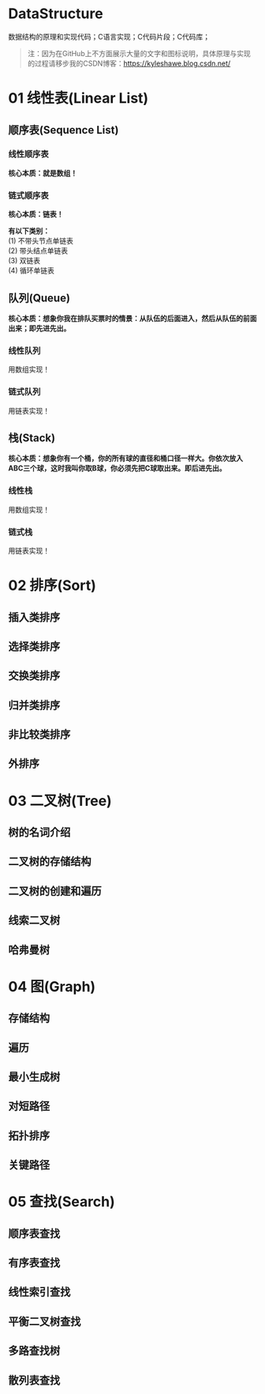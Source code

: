 # DataStructure
数据结构的原理和实现代码；C语言实现；C代码片段；C代码库；  

> 注：因为在GitHub上不方面展示大量的文字和图标说明，具体原理与实现的过程请移步我的CSDN博客：https://kyleshawe.blog.csdn.net/
>
> 

# 01 线性表(Linear List)


## 顺序表(Sequence List)

### 线性顺序表
**核心本质：就是数组！**

### 链式顺序表
**核心本质：链表！**

**有以下类别：**<br/>
(1) 不带头节点单链表<br/>
(2) 带头结点单链表<br/>
(3) 双链表<br/>
(4) 循环单链表<br/>

## 队列(Queue)
**核心本质：想象你我在排队买票时的情景：从队伍的后面进入，然后从队伍的前面出来；即先进先出。**

### 线性队列
用数组实现！

### 链式队列
用链表实现！

## 栈(Stack)
**核心本质：想象你有一个桶，你的所有球的直径和桶口径一样大。你依次放入ABC三个球，这时我叫你取B球，你必须先把C球取出来。即后进先出。**

### 线性栈
用数组实现！

### 链式栈
用链表实现！

# 02 排序(Sort)



## 插入类排序



## 选择类排序



## 交换类排序



## 归并类排序



## 非比较类排序



## 外排序


# 03 二叉树(Tree)



## 树的名词介绍



## 二叉树的存储结构



## 二叉树的创建和遍历



## 线索二叉树



## 哈弗曼树





# 04 图(Graph)



## 存储结构



## 遍历



## 最小生成树



## 对短路径





## 拓扑排序



## 关键路径



# 05 查找(Search)



## 顺序表查找



## 有序表查找



## 线性索引查找



## 平衡二叉树查找



## 多路查找树



## 散列表查找









